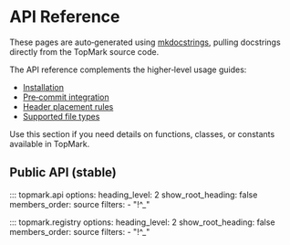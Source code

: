 <!--
topmark:header:start

  file         : public.md
  file_relpath : docs/api/public.md
  project      : TopMark
  license      : MIT
  copyright    : (c) 2025 Olivier Biot

topmark:header:end
-->

# API Reference

These pages are auto‑generated using [mkdocstrings](https://mkdocstrings.github.io/), pulling
docstrings directly from the TopMark source code.

The API reference complements the higher‑level usage guides:

- [Installation](../install.md)
- [Pre‑commit integration](../usage/pre-commit.md)
- [Header placement rules](../usage/header-placement.md)
- [Supported file types](../usage/filetypes.md)

Use this section if you need details on functions, classes, or constants available in TopMark.

## Public API (stable)

::: topmark.api
    options:
      heading_level: 2
      show_root_heading: false
      members_order: source
      filters:
        - "!^_"

::: topmark.registry
    options:
      heading_level: 2
      show_root_heading: false
      members_order: source
      filters:
        - "!^_"
